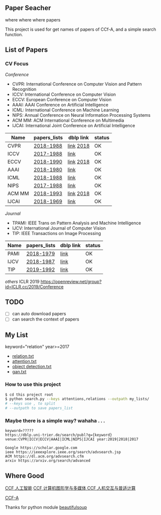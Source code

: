 ## Paper Seacher

where where where papers

This project is used for get names of papers of CCf-A, and a simple search function.



## List of Papers

### CV Focus

*Conference*
- CVPR: International Conference on Computer Vision and Pattern Recognition
- ICCV: International Conference on Computer Vision
- ECCV: European Conference on Computer Vision
- AAAI: AAAI Conference on Artificial Intelligence
- ICML: International Conference on Machine Learning
- NIPS: Annual Conference on Neural Information Processing Systems
- ACM MM: ACM International Conference on Multimedia
- IJCAI: International Joint Conference on Artificial Intelligence

| Name | papers_lists | dblp link |status|
|--------|--------|--------|--------|
| CVPR |   [2018-1988](paper_list/cvpr_papers.txt)    | [link](http://dblp.uni-trier.de/db/conf/cvpr/)  [2018](https://github.com/kaluo-zZ/CVPR2018-papers) | OK |
| ICCV |   [2017-1988](paper_list/iccv_papers.txt)    | [link](https://dblp.uni-trier.de/db/conf/iccv/) | OK |
| ECCV |   [2018-1990](paper_list/eccv_papers.txt)    | [link](https://dblp.uni-trier.de/db/conf/eccv/)  [2018](http://openaccess.thecvf.com/ECCV2018.py)| OK |
| AAAI |   [2018-1980](paper_list/aaai_papers.txt)    | [link](https://dblp.uni-trier.de/db/conf/aaai/) | OK |
| ICML |   [2018-1988](paper_list/icml_papers.txt)    | [link](https://dblp.uni-trier.de/db/conf/icml/) | OK  |
| NIPS |   [2017-1988](paper_list/nips_papers.txt)    | [link](https://dblp.uni-trier.de/db/conf/nips/) | OK |
| ACM MM |   [2018-1993](paper_list/acmmm_papers.txt)|[link](https://dblp.uni-trier.de/db/conf/mm/) [2018](http://www.acmmm.org/2018/accepted-papers/)| OK |
| IJCAI |   [2018-1969](paper_list/ijcai_papers.txt)    | [link](https://dblp.uni-trier.de/db/conf/ijcai/) | OK  |

*Journal*
- TPAMI: IEEE Trans on Pattern Analysis and Machine Intelligence
- IJCV: International Journal of Computer Vision
- TIP: IEEE Transactions on Image Processing

| Name | papers_lists | dblp link |status|
|--------|--------|--------|--------|
| PAMI |   [2018-1979](paper_list/pami_papers.txt)    | [link](http://dblp.uni-trier.de/db/journals/pami/) | OK |
| IJCV |   [2018-1987](paper_list/ijcv_papers.txt)    | [link](http://dblp.uni-trier.de/db/journals/ijcv/) | OK |
| TIP |   [2019-1992](paper_list/tip_papers.txt)    | [link](https://dblp.uni-trier.de/db/journals/tip/) |  OK |

*others*
ICLR 2019 https://openreview.net/group?id=ICLR.cc/2019/Conference



## TODO
- [ ] can auto download papers 
- [ ] can search the context of papers

## My List

keyword="relation" year>=2017

- [relation.txt](my_lists/relation.txt)
- [attention.txt](my_lists/attention.txt)
- [object detection.txt](my_lists/object_detection.txt)
- [gan.txt](my_lists/gan.txt)


### How to use this project

```bash
$ cd this project root
$ python search.py --keys attentions,relations --outpath my_lists/
# --keys use , to split
# --outpath to save papers_list
```



### Maybe there is a simple way? wahaha . . .

```
keyword=?????
https://dblp.uni-trier.de/search/publ?q={keyword} venue:CVPR|ICCV|ECCV|AAAI|ICML|NIPS|IJCAI year:2019|2018|2017

Google https://scholar.google.com
ieee https://ieeexplore.ieee.org/search/advsearch.jsp
ACM https://dl.acm.org/advsearch.cfm
arxiv https://arxiv.org/search/advanced

```

## Where Good
[CCF 人工智能](https://www.ccf.org.cn/xspj/rgzn/)
[CCF 计算机图形学与多媒体 ](https://www.ccf.org.cn/xspj/jsjtxxydmt/)
[CCF 人机交互与普适计算](https://www.ccf.org.cn/xspj/rjjhypsjs/)

[CCF-A](ccf.md)



Thanks for python module [beautifulsoup](http://beautifulsoup.readthedocs.io/zh_CN/latest/)

